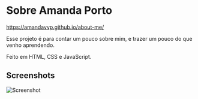 # Sobre Amanda Porto

https://amandavvp.github.io/about-me/

Esse projeto é para contar um pouco sobre mim, e trazer um pouco do que venho aprendendo.

Feito em HTML, CSS e JavaScript.

## Screenshots

![Screenshot](./src/imagens/screenshots.jpeg)

